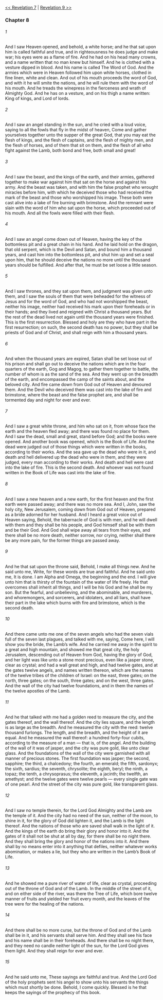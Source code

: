 [<< Revelation 7](Revelation%207.md)  |  [Revelation 9 >>](Revelation%209.md)

### Chapter 8
###### 1
And I saw Heaven opened, and behold, a white horse; and he that sat upon him is called faithful and true, and in righteousness he does judge and make war; his eyes were as a flame of fire. And he had on his head many crowns, and a name written that no man knew but himself. And he is clothed with a vesture dipped in blood. And his name is called The Word of God. And the armies which were in Heaven followed him upon white horses, clothed in fine linen, white and clean. And out of his mouth proceeds the word of God, and with it he will smite the nations, and he will rule them with the word of his mouth. And he treads the winepress in the fierceness and wrath of Almighty God. And he has on a vesture, and on his thigh a name written: King of kings, and Lord of lords.

###### 2
And I saw an angel standing in the sun, and he cried with a loud voice, saying to all the fowls that fly in the midst of heaven, Come and gather yourselves together unto the supper of the great God, that you may eat the flesh of kings, and the flesh of captains, and the flesh of mighty men, and the flesh of horses, and of them that sit on them, and the flesh of all who fight against the Lamb, both bond and free, both small and great!

###### 3
And I saw the beast, and the kings of the earth, and their armies, gathered together to make war against him that sat on the horse and against his army. And the beast was taken, and with him the false prophet who wrought miracles before him, with which he deceived those who had received the mark of the beast and those who worshipped his image. These both were cast alive into a lake of fire burning with brimstone. And the remnant were slain with the word of him who sat upon the horse, which proceeded out of his mouth. And all the fowls were filled with their flesh.

###### 4
And I saw an angel come down out of Heaven, having the key of the bottomless pit and a great chain in his hand. And he laid hold on the dragon, that old serpent, which is the Devil and Satan, and bound him a thousand years, and cast him into the bottomless pit, and shut him up and set a seal upon him, that he should deceive the nations no more until the thousand years should be fulfilled. And after that, he must be set loose a little season.

###### 5
And I saw thrones, and they sat upon them, and judgment was given unto them, and I saw the souls of them that were beheaded for the witness of Jesus and for the word of God, and who had not worshipped the beast, neither his image, neither had received his mark upon their foreheads or in their hands; and they lived and reigned with Christ a thousand years. But the rest of the dead lived not again until the thousand years were finished. This is the first resurrection. Blessed and holy are they who have part in the first resurrection; on such, the second death has no power, but they shall be priests of God and of Christ, and shall reign with him a thousand years.

###### 6
And when the thousand years are expired, Satan shall be set loose out of his prison and shall go out to deceive the nations which are in the four quarters of the earth, Gog and Magog, to gather them together to battle, the number of whom is as the sand of the sea. And they went up on the breadth of the earth, and encompassed the camp of the saints about, and the beloved city. And fire came down from God out of Heaven and devoured them. And the Devil who deceived them was cast into the lake of fire and brimstone, where the beast and the false prophet are, and shall be tormented day and night for ever and ever.

###### 7
And I saw a great white throne, and him who sat on it, from whose face the earth and the heaven fled away; and there was found no place for them. And I saw the dead, small and great, stand before God; and the books were opened. And another book was opened, which is the Book of Life. And the dead were judged out of those things which were written in the books, according to their works. And the sea gave up the dead who were in it, and death and hell delivered up the dead who were in them, and they were judged, every man according to their works. And death and hell were cast into the lake of fire. This is the second death. And whoever was not found written in the Book of Life was cast into the lake of fire.

###### 8
And I saw a new heaven and a new earth, for the first heaven and the first earth were passed away; and there was no more sea. And I, John, saw the holy city, New Jerusalem, coming down from God out of Heaven, prepared as a bride adorned for her husband. And I heard a great voice out of Heaven saying, Behold, the tabernacle of God is with men, and he will dwell with them and they shall be his people, and God himself shall be with them and be their God. And God shall wipe away all tears from their eyes, and there shall be no more death, neither sorrow, nor crying, neither shall there be any more pain, for the former things are passed away.

###### 9
And he that sat upon the throne said, Behold, I make all things new. And he said unto me, Write, for these words are true and faithful. And he said unto me, It is done. I am Alpha and Omega, the beginning and the end. I will give unto him that is thirsty of the fountain of the water of life freely. He that overcomes shall inherit all things, and I will be his God and he shall be my son. But the fearful, and unbelieving, and the abominable, and murderers, and whoremongers, and sorcerers, and idolaters, and all liars, shall have their part in the lake which burns with fire and brimstone, which is the second death.

###### 10
And there came unto me one of the seven angels who had the seven vials full of the seven last plagues, and talked with me, saying, Come here, I will show you the bride, the Lamb’s wife. And he carried me away in the spirit to a great and high mountain, and showed me that great city, the holy Jerusalem, descending out of Heaven from God, having the glory of God, and her light was like unto a stone most precious, even like a jasper stone, clear as crystal; and had a wall great and high, and had twelve gates, and at the gates twelve angels, and names written thereon, which are the names of the twelve tribes of the children of Israel: on the east, three gates; on the north, three gates; on the south, three gates; and on the west, three gates. And the wall of the city had twelve foundations, and in them the names of the twelve apostles of the Lamb.

###### 11
And he that talked with me had a golden reed to measure the city, and the gates thereof, and the wall thereof. And the city lies square, and the length is as large as the breadth. And he measured the city with the reed: twelve thousand furlongs. The length, and the breadth, and the height of it are equal. And he measured the wall thereof: a hundred forty-four cubits, according to the measure of a man — that is, of the angel. And the building of the wall of it was of jasper, and the city was pure gold, like unto clear glass. And the foundations of the wall of the city were garnished with all manner of precious stones. The first foundation was jasper; the second, sapphire; the third, a chalcedony; the fourth, an emerald; the fifth, sardonyx; the sixth, sardius; the seventh, chrysolite; the eighth, beryl; the ninth, a topaz; the tenth, a chrysoprasus; the eleventh, a jacinth; the twelfth, an amethyst; and the twelve gates were twelve pearls — every single gate was of one pearl. And the street of the city was pure gold, like transparent glass.

###### 12
And I saw no temple therein, for the Lord God Almighty and the Lamb are the temple of it. And the city had no need of the sun, neither of the moon, to shine in it, for the glory of God did lighten it, and the Lamb is the light thereof. And the nations of those who are saved shall walk in the light of it. And the kings of the earth do bring their glory and honor into it. And the gates of it shall not be shut at all by day, for there shall be no night there. And they shall bring the glory and honor of the nations into it. And there shall by no means enter into it anything that defiles, neither whatever works abomination, or makes a lie, but they who are written in the Lamb’s Book of Life.

###### 13
And he showed me a pure river of water of life, clear as crystal, proceeding out of the throne of God and of the Lamb. In the middle of the street of it, and on either side of the river, was there the Tree of Life, which bore twelve manner of fruits and yielded her fruit every month, and the leaves of the tree were for the healing of the nations.

###### 14
And there shall be no more curse, but the throne of God and of the Lamb shall be in it, and his servants shall serve him. And they shall see his face and his name shall be in their foreheads. And there shall be no night there, and they need no candle neither light of the sun, for the Lord God gives them light. And they shall reign for ever and ever.

###### 15
And he said unto me, These sayings are faithful and true. And the Lord God of the holy prophets sent his angel to show unto his servants the things which must shortly be done. Behold, I come quickly. Blessed is he that keeps the sayings of the prophecy of this book.